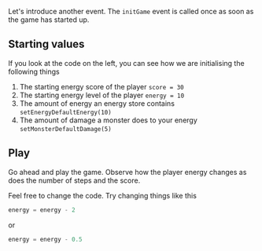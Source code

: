 Let's introduce another event. The `initGame` event is called once as soon as the game has started up.

## Starting values
If you look at the code on the left, you can see how we are initialising the following things

1. The starting energy score of the player `score = 30`
1. The starting energy level of the player `energy = 10`
1. The amount of energy an energy store contains `setEnergyDefaultEnergy(10)`
1. The amount of damage a monster does to your energy `setMonsterDefaultDamage(5)`

## Play
Go ahead and play the game. Observe how the player energy changes as does the number of steps and the score.

Feel free to change the code. Try changing things like this

```javascript
energy = energy - 2
```
or
```javascript
energy = energy - 0.5
```